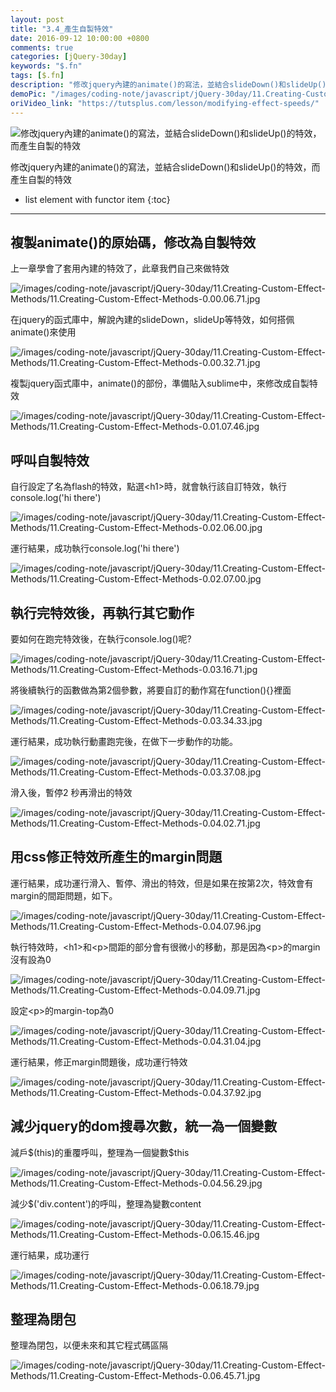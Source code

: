```yaml
---
layout: post
title: "3.4_產生自製特效"
date: 2016-09-12 10:00:00 +0800
comments: true
categories: [jQuery-30day]
keywords: "$.fn"
tags: [$.fn]
description: "修改jquery內建的animate()的寫法，並結合slideDown()和slideUp()的特效，而產生自製的特效"
demoPic: "/images/coding-note/javascript/jQuery-30day/11.Creating-Custom-Effect-Methods/00_demo.jpg"
oriVideo_link: "https://tutsplus.com/lesson/modifying-effect-speeds/"
---
```

<div id="intro">
    <img src="/images/coding-note/javascript/jQuery-30day/11.Creating-Custom-Effect-Methods/00_demo.jpg" class="demo_img" alt="修改jquery內建的animate()的寫法，並結合slideDown()和slideUp()的特效，而產生自製的特效">
    <p>修改jquery內建的animate()的寫法，並結合slideDown()和slideUp()的特效，而產生自製的特效</p>
</div>
<!--more-->

* list element with functor item
{:toc}
<hr />



## 複製animate()的原始碼，修改為自製特效


<p>上一章學會了套用內建的特效了，此章我們自己來做特效</p>
<img src="/images/coding-note/javascript/jQuery-30day/11.Creating-Custom-Effect-Methods/11.Creating-Custom-Effect-Methods-0.00.06.71.jpg" alt="/images/coding-note/javascript/jQuery-30day/11.Creating-Custom-Effect-Methods/11.Creating-Custom-Effect-Methods-0.00.06.71.jpg"/>




<p>在jquery的函式庫中，解說內建的slideDown，slideUp等特效，如何搭佩animate()來使用</p>
<img src="/images/coding-note/javascript/jQuery-30day/11.Creating-Custom-Effect-Methods/11.Creating-Custom-Effect-Methods-0.00.32.71.jpg" alt="/images/coding-note/javascript/jQuery-30day/11.Creating-Custom-Effect-Methods/11.Creating-Custom-Effect-Methods-0.00.32.71.jpg"/>




<p>複製jquery函式庫中，animate()的部份，準備貼入sublime中，來修改成自製特效</p>
<img src="/images/coding-note/javascript/jQuery-30day/11.Creating-Custom-Effect-Methods/11.Creating-Custom-Effect-Methods-0.01.07.46.jpg" alt="/images/coding-note/javascript/jQuery-30day/11.Creating-Custom-Effect-Methods/11.Creating-Custom-Effect-Methods-0.01.07.46.jpg"/>



## 呼叫自製特效


<p>自行設定了名為flash的特效，點選&lt;h1&gt;時，就會執行該自訂特效，執行console.log(&#x27;hi there&#x27;)</p>
<img src="/images/coding-note/javascript/jQuery-30day/11.Creating-Custom-Effect-Methods/11.Creating-Custom-Effect-Methods-0.02.06.00.jpg" alt="/images/coding-note/javascript/jQuery-30day/11.Creating-Custom-Effect-Methods/11.Creating-Custom-Effect-Methods-0.02.06.00.jpg"/>




<p>運行結果，成功執行console.log(&#x27;hi there&#x27;)</p>
<img src="/images/coding-note/javascript/jQuery-30day/11.Creating-Custom-Effect-Methods/11.Creating-Custom-Effect-Methods-0.02.07.00.jpg" alt="/images/coding-note/javascript/jQuery-30day/11.Creating-Custom-Effect-Methods/11.Creating-Custom-Effect-Methods-0.02.07.00.jpg"/>



## 執行完特效後，再執行其它動作


<p>要如何在跑完特效後，在執行console.log()呢?</p>
<img src="/images/coding-note/javascript/jQuery-30day/11.Creating-Custom-Effect-Methods/11.Creating-Custom-Effect-Methods-0.03.16.71.jpg" alt="/images/coding-note/javascript/jQuery-30day/11.Creating-Custom-Effect-Methods/11.Creating-Custom-Effect-Methods-0.03.16.71.jpg"/>




<p>將後續執行的函數做為第2個參數，將要自訂的動作寫在function(){}裡面</p>
<img src="/images/coding-note/javascript/jQuery-30day/11.Creating-Custom-Effect-Methods/11.Creating-Custom-Effect-Methods-0.03.34.33.jpg" alt="/images/coding-note/javascript/jQuery-30day/11.Creating-Custom-Effect-Methods/11.Creating-Custom-Effect-Methods-0.03.34.33.jpg"/>




<p>運行結果，成功執行動畫跑完後，在做下一步動作的功能。</p>
<img src="/images/coding-note/javascript/jQuery-30day/11.Creating-Custom-Effect-Methods/11.Creating-Custom-Effect-Methods-0.03.37.08.jpg" alt="/images/coding-note/javascript/jQuery-30day/11.Creating-Custom-Effect-Methods/11.Creating-Custom-Effect-Methods-0.03.37.08.jpg"/>




<p>滑入後，暫停2 秒再滑出的特效</p>
<img src="/images/coding-note/javascript/jQuery-30day/11.Creating-Custom-Effect-Methods/11.Creating-Custom-Effect-Methods-0.04.02.71.jpg" alt="/images/coding-note/javascript/jQuery-30day/11.Creating-Custom-Effect-Methods/11.Creating-Custom-Effect-Methods-0.04.02.71.jpg"/>



## 用css修正特效所產生的margin問題


<p>運行結果，成功運行滑入、暫停、滑出的特效，但是如果在按第2次，特效會有margin的間距問題，如下。</p>
<img src="/images/coding-note/javascript/jQuery-30day/11.Creating-Custom-Effect-Methods/11.Creating-Custom-Effect-Methods-0.04.07.96.jpg" alt="/images/coding-note/javascript/jQuery-30day/11.Creating-Custom-Effect-Methods/11.Creating-Custom-Effect-Methods-0.04.07.96.jpg"/>




<p>執行特效時，&lt;h1&gt;和&lt;p&gt;間距的部分會有很微小的移動，那是因為&lt;p&gt;的margin沒有設為0</p>
<img src="/images/coding-note/javascript/jQuery-30day/11.Creating-Custom-Effect-Methods/11.Creating-Custom-Effect-Methods-0.04.09.71.jpg" alt="/images/coding-note/javascript/jQuery-30day/11.Creating-Custom-Effect-Methods/11.Creating-Custom-Effect-Methods-0.04.09.71.jpg"/>




<p>設定&lt;p&gt;的margin-top為0</p>
<img src="/images/coding-note/javascript/jQuery-30day/11.Creating-Custom-Effect-Methods/11.Creating-Custom-Effect-Methods-0.04.31.04.jpg" alt="/images/coding-note/javascript/jQuery-30day/11.Creating-Custom-Effect-Methods/11.Creating-Custom-Effect-Methods-0.04.31.04.jpg"/>




<p>運行結果，修正margin問題後，成功運行特效</p>
<img src="/images/coding-note/javascript/jQuery-30day/11.Creating-Custom-Effect-Methods/11.Creating-Custom-Effect-Methods-0.04.37.92.jpg" alt="/images/coding-note/javascript/jQuery-30day/11.Creating-Custom-Effect-Methods/11.Creating-Custom-Effect-Methods-0.04.37.92.jpg"/>



## 減少jquery的dom搜尋次數，統一為一個變數


<p>減戶$(this)的重覆呼叫，整理為一個變數$this</p>
<img src="/images/coding-note/javascript/jQuery-30day/11.Creating-Custom-Effect-Methods/11.Creating-Custom-Effect-Methods-0.04.56.29.jpg" alt="/images/coding-note/javascript/jQuery-30day/11.Creating-Custom-Effect-Methods/11.Creating-Custom-Effect-Methods-0.04.56.29.jpg"/>




<p>減少$(&#x27;div.content&#x27;)的呼叫，整理為變數content</p>
<img src="/images/coding-note/javascript/jQuery-30day/11.Creating-Custom-Effect-Methods/11.Creating-Custom-Effect-Methods-0.06.15.46.jpg" alt="/images/coding-note/javascript/jQuery-30day/11.Creating-Custom-Effect-Methods/11.Creating-Custom-Effect-Methods-0.06.15.46.jpg"/>




<p>運行結果，成功運行</p>
<img src="/images/coding-note/javascript/jQuery-30day/11.Creating-Custom-Effect-Methods/11.Creating-Custom-Effect-Methods-0.06.18.79.jpg" alt="/images/coding-note/javascript/jQuery-30day/11.Creating-Custom-Effect-Methods/11.Creating-Custom-Effect-Methods-0.06.18.79.jpg"/>



## 整理為閉包


<p>整理為閉包，以便未來和其它程式碼區隔</p>
<img src="/images/coding-note/javascript/jQuery-30day/11.Creating-Custom-Effect-Methods/11.Creating-Custom-Effect-Methods-0.06.45.71.jpg" alt="/images/coding-note/javascript/jQuery-30day/11.Creating-Custom-Effect-Methods/11.Creating-Custom-Effect-Methods-0.06.45.71.jpg"/>


